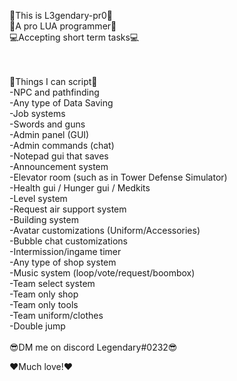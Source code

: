 💭This is L3gendary-pr0💭 <br/>
🔰A pro LUA programmer🔰 <br/>
💻Accepting short term tasks💻

<br/>
 <br/>
🚩Things I can script🚩
<br/>
-NPC and pathfinding <br/>
-Any type of Data Saving <br/>
-Job systems <br/>
-Swords and guns <br/>
-Admin panel (GUI) <br/>
-Admin commands (chat) <br/>
-Notepad gui that saves <br/>
-Announcement system <br/>
-Elevator room (such as in Tower Defense Simulator) <br/>
-Health gui / Hunger gui / Medkits <br/>
-Level system <br/>
-Request air support system <br/>
-Building system <br/>
-Avatar customizations (Uniform/Accessories) <br/>
-Bubble chat customizations  <br/>
-Intermission/ingame timer <br/>
-Any type of shop system  <br/>
-Music system (loop/vote/request/boombox) <br/>
-Team select system <br/>
-Team only shop <br/>
-Team only tools <br/>
-Team uniform/clothes <br/>
-Double jump <br/>
 <br/>
😎DM me on discord Legendary#0232😎

<br/>

❤️Much love!❤️
<!---
L3gendary-pr0/L3gendary-pr0 is a ✨ special ✨ repository because its `README.md` (this file) appears on your GitHub profile.
You can click the Preview link to take a look at your changes.
--->
